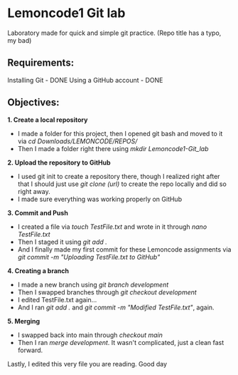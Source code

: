 # Lemoncode1 Git lab
Laboratory made for quick and simple git practice. (Repo title has a typo, my bad)

## Requirements:
Installing Git - DONE
Using a GitHub account - DONE

## Objectives:
__1. Create a local repository__
- I made a folder for this project, then I opened git bash and moved to it via *cd Downloads/LEMONCODE/REPOS/*
- Then I made a folder right there using *mkdir Lemoncode1-Git_lab*

__2. Upload the repository to GitHub__
- I used git init to create a repository there, though I realized right after that I should just use *git clone (url)* to create the repo locally and did so right away.
- I made sure everything was working properly on GitHub

__3. Commit and Push__
- I created a file via *touch TestFile.txt* and wrote in it through *nano TestFile.txt*
- Then I staged it using *git add .*
- And I finally made my first commit for these Lemoncode assignments via *git commit -m "Uploading TestFile.txt to GitHub"*

__4. Creating a branch__
- I made a new branch using *git branch development*
- Then I swapped branches through *git checkout development*
- I edited TestFile.txt again...
- And I ran *git add .* and *git commit -m "Modified TestFile.txt"*, again.

__5. Merging__
- I swapped back into main through *checkout main*
- Then I ran *merge development*. It wasn't complicated, just a clean fast forward.

Lastly, I edited this very file you are reading. Good day

